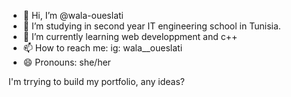 - 👋 Hi, I’m @wala-oueslati
- 👀 I’m studying in second year IT engineering school in Tunisia.
- 🌱 I’m currently learning web developpment and c++
- 📫 How to reach me: ig: wala__oueslati
- 😄 Pronouns: she/her
  
 I'm trrying to build my portfolio, any ideas? 
